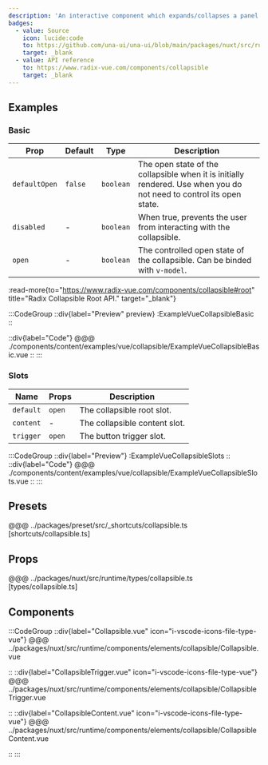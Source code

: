 ```yaml
---
description: 'An interactive component which expands/collapses a panel.'
badges:
  - value: Source
    icon: lucide:code
    to: https://github.com/una-ui/una-ui/blob/main/packages/nuxt/src/runtime/components/elements/collapsible/Collapsible.vue
    target: _blank
  - value: API reference
    to: https://www.radix-vue.com/components/collapsible
    target: _blank
---
```


## Examples

### Basic

| Prop          | Default | Type      | Description                                                                                                          |
| ------------- | ------- | --------- | -------------------------------------------------------------------------------------------------------------------- |
| `defaultOpen` | `false` | `boolean` | The open state of the collapsible when it is initially rendered. Use when you do not need to control its open state. |
| `disabled`    | -       | `boolean` | When true, prevents the user from interacting with the collapsible.                                                  |
| `open`        | -       | `boolean` | The controlled open state of the collapsible. Can be binded with `v-model`.                                          |

:read-more{to="https://www.radix-vue.com/components/collapsible#root" title="Radix Collapsible Root API." target="_blank"}

:::CodeGroup
::div{label="Preview" preview}
  :ExampleVueCollapsibleBasic
::

::div{label="Code"}
@@@ ./components/content/examples/vue/collapsible/ExampleVueCollapsibleBasic.vue
::
:::

### Slots

| Name      | Props  | Description                   |
| --------- | ------ | ----------------------------- |
| `default` | `open` | The collapsible root slot.    |
| `content` | -      | The collapsible content slot. |
| `trigger` | `open` | The button trigger slot.      |

:::CodeGroup
::div{label="Preview"}
:ExampleVueCollapsibleSlots
::
::div{label="Code"}
@@@ ./components/content/examples/vue/collapsible/ExampleVueCollapsibleSlots.vue
::
:::

## Presets

@@@ ../packages/preset/src/_shortcuts/collapsible.ts [shortcuts/collapsible.ts]

## Props

@@@ ../packages/nuxt/src/runtime/types/collapsible.ts [types/collapsible.ts]

## Components

:::CodeGroup
::div{label="Collapsible.vue" icon="i-vscode-icons-file-type-vue"}
@@@ ../packages/nuxt/src/runtime/components/elements/collapsible/Collapsible.vue

::
::div{label="CollapsibleTrigger.vue" icon="i-vscode-icons-file-type-vue"}
@@@ ../packages/nuxt/src/runtime/components/elements/collapsible/CollapsibleTrigger.vue

::
::div{label="CollapsibleContent.vue" icon="i-vscode-icons-file-type-vue"}
@@@ ../packages/nuxt/src/runtime/components/elements/collapsible/CollapsibleContent.vue

::
:::
